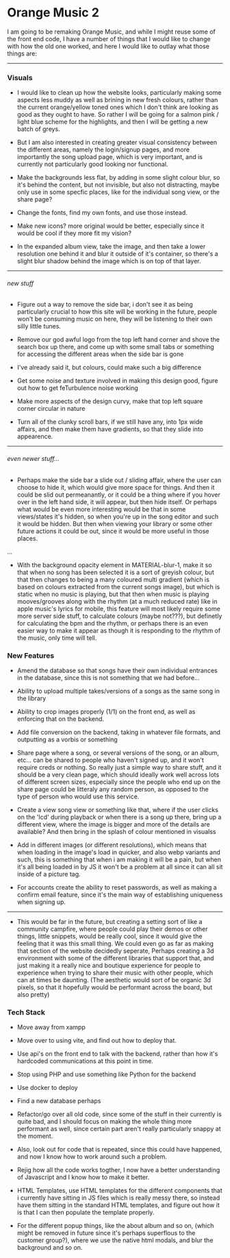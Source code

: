 # Orange Music 2
I am going to be remaking Orange Music, and while I might reuse some of the front end code, I have a number of things that I would like to change with how the old one worked, and here I would like to outlay what those things are:

<hr>

### Visuals
* I would like to clean up how the website looks, particularly making some aspects less muddy as well as brining in new fresh colours, rather than the current orange/yellow toned ones which I don't think are looking as good as they ought to have. So rather I will be going for a salmon pink / light blue scheme for the highlights, and then I will be getting a new batch of greys.

* But I am also interested in creating greater visual consistency between the different areas, namely the login/signup pages, and more importantly the song upload page, which is very important, and is currently not particularly good looking nor functional.

* Make the backgrounds less flat, by adding in some slight colour blur, so it's behind the content, but not invisible, but also not distracting, maybe only use in some specfic places, like for the individual song view, or the share page?

* Change the fonts, find my own fonts, and use those instead.

* Make new icons? more original would be better, especially since it would be cool if they more fit my vision?

* In the expanded album view, take the image, and then take a lower resolution one behind it and blur it outside of it's container, so there's a slight blur shadow behind the image which is on top of that layer.

<hr>

###### *new stuff*

* Figure out a way to remove the side bar, i don't see it as being particularly crucial to how this site will be working in the future, people won't be consuming music on here, they will be listening to their own silly little tunes.

* Remove our god awful logo from the top left hand corner and shove the search box up there, and come up with some small tabs or something for accessing the different areas when the side bar is gone

* I've already said it, but colours, could make such a big difference

* Get some noise and texture involved in making this design good, figure out how to get feTurbulence noise working

* Make more aspects of the design curvy, make that top left square corner circular in nature

* Turn all of the clunky scroll bars, if we still have any, into 1px wide affairs, and then make them have gradients, so that they slide into appearence.

<hr>

###### *even newer stuff...*

* Perhaps make the side bar a slide out / sliding affair, where the user can choose to hide it, which would give more space for things. And then it could be slid out permeanantly, or it could be a thing where if you hover over in the left hand side, it will appear, but then hide itself. Or perhaps what would be even more interesting would be that in some views/states it's hidden, so when you're up in the song editor and such it would be hidden. But then when viewing your library or some other future actions it could be out, since it would be more useful in those places.

...

* With the background opacity element in MATERIAL-blur-1, make it so that when no song has been selected it is a sort of greyish colour, but that then changes to being a many coloured multi gradient (which is based on colours extracted from the current songs image), but which is static when no music is playing, but that then when music is playing mooves/grooves along with the rhythm (at a much reduced rate) like in apple music's lyrics for mobile, this feature will most likely require some more server side stuff, to calculate colours (maybe not???), but definetly for calculating the bpm and the rhythm, or perhaps there is an even easier way to make it appear as though it is responding to the rhythm of the music, only time will tell.

### New Features
* Amend the database so that songs have their own individual entrances in the database, since this is not something that we had before...

* Ability to upload multiple takes/versions of a songs as the same song in the library

* Ability to crop images properly (1/1) on the front end, as well as enforcing that on the backend.

* Add file conversion on the backend, taking in whatever file formats, and outputting as a vorbis or something

* Share page where a song, or several versions of the song, or an album, etc... can be shared to people who haven't signed up, and it won't require creds or nothing. So really just a simple way to share stuff, and it should be a very clean page, which should ideally work well across lots of different screen sizes, especially since the people who end up on the share page could be litteraly any random person, as opposed to the type of person who would use this service.

* Create a view song view or something like that, where if the user clicks on the 'lcd' during playback or when there is a song up there, bring up a different view, where the image is bigger and more of the details are available? And then bring in the splash of colour mentioned in visualss

* Add in different images (or different resolutions), which means that when loading in the image's load in quicker, and also webp variants and such, this is something that when i am making it will be a pain, but when it's all being loaded in by JS it won't be a problem at all since it can all sit inside of a picture tag.

* For accounts create the ability to reset passwords, as well as making a confirm email feature, since it's the main way of establishing uniqueness when signing up.

<hr>

* This would be far in the future, but creating a setting sort of like a community campfire, where people could play their demos or other things, little snippets, would be really cool, since it would give the feeling that it was this small thing.
We could even go as far as making that section of the website decidedly seperate, Perhaps creating a 3d environment with some of the different libraries that support that, and just making it a really nice and boutique experience for people to experience when trying to share their music with other people, which can at times be daunting. (The aesthetic would sort of be organic 3d pixels, so that it hopefully would be performant across the board, but also pretty)

### Tech Stack
* Move away from xampp

* Move over to using vite, and find out how to deploy that.

* Use api's  on the front end to talk with the backend, rather than how it's hardcoded communications at this point in time.

* Stop using PHP and use something like Python for the backend

* Use docker to deploy

* Find a new database perhaps

* Refactor/go over all old code, since some of the stuff in their currently is quite bad, and I should focus on making the whole thing more performant as well, since certain part aren't really particularly snappy at the moment. 

* Also, look out for code that is repeated, since this could have happened, and now I know how to work around such a problem.

* Rejig how all the code works togther, I now have a better understanding of Javascript and I know how to make it better.

* HTML Templates, use HTML templates for the different components that i currently have sitting in JS files which is really messy there, so instead have them sitting in the standard HTML templates, and figure out how it is that I can then populate the template properly.

* For the different popup things, like the about album and so on, (which might be removed in future since it's perhaps superflous to the customer group?), where we use the native html modals, and blur the background and so on.



